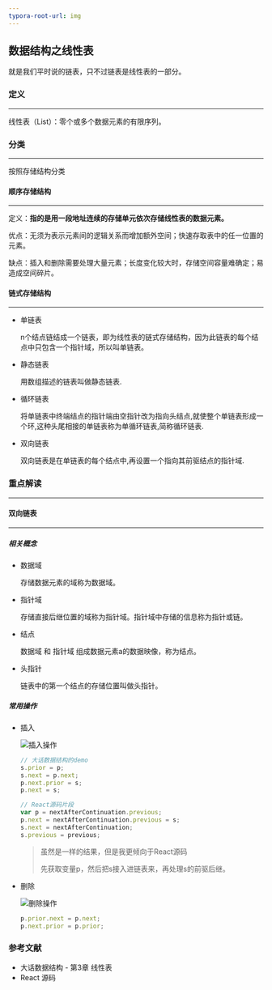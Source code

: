 ```yaml
---
typora-root-url: img
---
```


## 数据结构之线性表

就是我们平时说的链表，只不过链表是线性表的一部分。



### 定义

---

线性表（List）：零个或多个数据元素的有限序列。



### 分类

---

按照存储结构分类



#### 顺序存储结构

---

定义：**指的是用一段地址连续的存储单元依次存储线性表的数据元素。**

优点：无须为表示元素间的逻辑关系而增加额外空间；快速存取表中的任一位置的元素。

缺点：插入和删除需要处理大量元素；长度变化较大时，存储空间容量难确定；易造成空间碎片。



#### 链式存储结构

---

- 单链表

  n个结点链结成一个链表，即为线性表的链式存储结构，因为此链表的每个结点中只包含一个指针域，所以叫单链表。

- 静态链表

  用数组描述的链表叫做静态链表.

- 循环链表

  将单链表中终端结点的指针端由空指针改为指向头结点,就使整个单链表形成一个环,这种头尾相接的单链表称为单循环链表,简称循环链表.

- 双向链表

  双向链表是在单链表的每个结点中,再设置一个指向其前驱结点的指针域.





### 重点解读

---



#### 双向链表

---

##### 相关概念

- 数据域

  存储数据元素的域称为数据域。

- 指针域

  存储直接后继位置的域称为指针域。指针域中存储的信息称为指针或链。

- 结点

  数据域 和 指针域 组成数据元素a的数据映像，称为结点。

- 头指针

  链表中的第一个结点的存储位置叫做头指针。



##### 常用操作

- 插入

  ![插入操作](/插入操作.jpg)

  ```js
  // 大话数据结构的demo
  s.prior = p;
  s.next = p.next;
  p.next.prior = s;
  p.next = s;
  
  // React源码片段
  var p = nextAfterContinuation.previous;
  p.next = nextAfterContinuation.previous = s;
  s.next = nextAfterContinuation;
  s.previous = previous;
  ```

  > 虽然是一样的结果，但是我更倾向于React源码
  >
  > 先获取变量p，然后把s接入进链表来，再处理s的前驱后继。

  

- 删除

  ![删除操作](/删除操作.jpg)

  ```js
  p.prior.next = p.next;
  p.next.prior = p.prior;
  ```

  



### 参考文献

- 大话数据结构 - 第3章 线性表
- React 源码